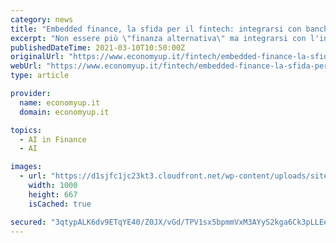 ```yaml
---
category: news
title: "Embedded finance, la sfida per il fintech: integrarsi con banche e aziende"
excerpt: "Non essere più \"finanza alternativa\" ma integrarsi con l'industria finanziaria tradizionale, diventare \"embedded finance\". Lo dice un sondaggio di LendIt sulle fintech europee. Che mettono sul podio R"
publishedDateTime: 2021-03-10T10:50:00Z
originalUrl: "https://www.economyup.it/fintech/embedded-finance-la-sfida-per-il-fintech-integrarsi-con-banche-e-aziende/"
webUrl: "https://www.economyup.it/fintech/embedded-finance-la-sfida-per-il-fintech-integrarsi-con-banche-e-aziende/"
type: article

provider:
  name: economyup.it
  domain: economyup.it

topics:
  - AI in Finance
  - AI

images:
  - url: "https://d1sjfc1jc23kt3.cloudfront.net/wp-content/uploads/sites/4/2017/07/17171230/shutterstock_481710862.jpg"
    width: 1000
    height: 667
    isCached: true

secured: "3qtypALK6dv9ETqYE40/Z0JX/vGd/TPV1sx5bpmmVxM3AYyS2kga6Ck3pLLEetv5q1yL5jQjWauQNTYq07oH67TGRy3Cyhpi66DSjjODCJEx7cq72vqIroPISgze2gbnrr1Xs71hZePwWzvs1g2khYDszFdBoqeIH0FwBlKA+dE0psVtgbj2ykfw2gs0h9mj7C8BlQur61JHg3w2zkK8SoEpmknjvkCFgUfPJk8N9MbZEvedPgm3MEkTgkzMx5L5rnusCHYNDrxotYok9/eocjC3o3cOJEjXo9e2kn+3/6rMKtwR3lPNr4IHvgqFjal6W3qD6SITLVYetA7rFR9IyiE7w3zvpu94RCMNzmF1zGg=;6MKONRF9nGFcEswFLz9Ocw=="
---
```


